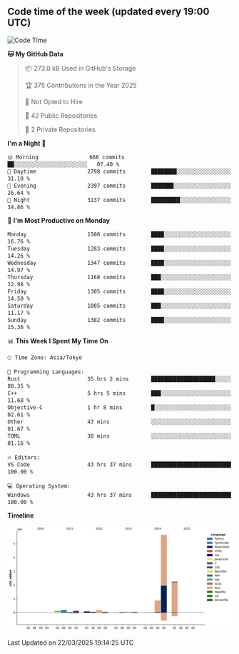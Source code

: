 ## Code time of the week (updated every 19:00 UTC)

<!--START_SECTION:waka-->
![Code Time](http://img.shields.io/badge/Code%20Time-4%2C476%20hrs%2015%20mins-blue)

**🐱 My GitHub Data** 

> 📦 273.0 kB Used in GitHub's Storage 
 > 
> 🏆 375 Contributions in the Year 2025
 > 
> 🚫 Not Opted to Hire
 > 
> 📜 42 Public Repositories 
 > 
> 🔑 2 Private Repositories 
 > 
**I'm a Night 🦉** 

```text
🌞 Morning                666 commits         ██░░░░░░░░░░░░░░░░░░░░░░░   07.40 % 
🌆 Daytime                2798 commits        ████████░░░░░░░░░░░░░░░░░   31.10 % 
🌃 Evening                2397 commits        ███████░░░░░░░░░░░░░░░░░░   26.64 % 
🌙 Night                  3137 commits        █████████░░░░░░░░░░░░░░░░   34.86 % 
```
📅 **I'm Most Productive on Monday** 

```text
Monday                   1508 commits        ████░░░░░░░░░░░░░░░░░░░░░   16.76 % 
Tuesday                  1283 commits        ████░░░░░░░░░░░░░░░░░░░░░   14.26 % 
Wednesday                1347 commits        ████░░░░░░░░░░░░░░░░░░░░░   14.97 % 
Thursday                 1168 commits        ███░░░░░░░░░░░░░░░░░░░░░░   12.98 % 
Friday                   1305 commits        ████░░░░░░░░░░░░░░░░░░░░░   14.50 % 
Saturday                 1005 commits        ███░░░░░░░░░░░░░░░░░░░░░░   11.17 % 
Sunday                   1382 commits        ████░░░░░░░░░░░░░░░░░░░░░   15.36 % 
```


📊 **This Week I Spent My Time On** 

```text
🕑︎ Time Zone: Asia/Tokyo

💬 Programming Languages: 
Rust                     35 hrs 2 mins       ████████████████████░░░░░   80.35 % 
C++                      5 hrs 5 mins        ███░░░░░░░░░░░░░░░░░░░░░░   11.68 % 
Objective-C              1 hr 8 mins         █░░░░░░░░░░░░░░░░░░░░░░░░   02.61 % 
Other                    43 mins             ░░░░░░░░░░░░░░░░░░░░░░░░░   01.67 % 
TOML                     30 mins             ░░░░░░░░░░░░░░░░░░░░░░░░░   01.16 % 

🔥 Editors: 
VS Code                  43 hrs 37 mins      █████████████████████████   100.00 % 

💻 Operating System: 
Windows                  43 hrs 37 mins      █████████████████████████   100.00 % 
```

**Timeline**

![Lines of Code chart](https://raw.githubusercontent.com/SARDONYX-sard/SARDONYX-sard/main/assets/bar_graph.png)


 Last Updated on 22/03/2025 19:14:25 UTC
<!--END_SECTION:waka-->